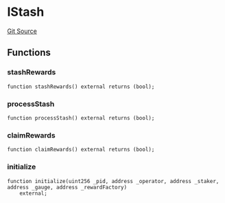 # IStash
[Git Source](https://github.com/larrythecucumber321/protocol/blob/0e60393685a4ae7994ac986273cdfa4cf9c069ed/contracts/plugins/assets/convex/vendor/ConvexInterfaces.sol)


## Functions
### stashRewards


```solidity
function stashRewards() external returns (bool);
```

### processStash


```solidity
function processStash() external returns (bool);
```

### claimRewards


```solidity
function claimRewards() external returns (bool);
```

### initialize


```solidity
function initialize(uint256 _pid, address _operator, address _staker, address _gauge, address _rewardFactory)
    external;
```

